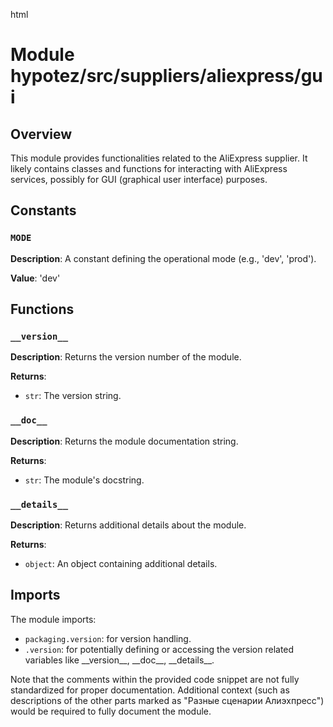 html
<h1>Module hypotez/src/suppliers/aliexpress/gui</h1>

<h2>Overview</h2>
<p>This module provides functionalities related to the AliExpress supplier. It likely contains classes and functions for interacting with AliExpress services, possibly for GUI (graphical user interface) purposes.</p>

<h2>Constants</h2>

<h3><code>MODE</code></h3>

<p><strong>Description</strong>: A constant defining the operational mode (e.g., 'dev', 'prod').</p>

<p><strong>Value</strong>: 'dev'</p>

<h2>Functions</h2>

<h3><code>__version__</code></h3>

<p><strong>Description</strong>: Returns the version number of the module.</p>
<p><strong>Returns</strong>:</p>
<ul><li><code>str</code>: The version string.</li></ul>

<h3><code>__doc__</code></h3>

<p><strong>Description</strong>: Returns the module documentation string.</p>
<p><strong>Returns</strong>:</p>
<ul><li><code>str</code>: The module's docstring.</li></ul>

<h3><code>__details__</code></h3>

<p><strong>Description</strong>: Returns additional details about the module.</p>
<p><strong>Returns</strong>:</p>
<ul><li><code>object</code>: An object containing additional details.</li></ul>



<h2>Imports</h2>
<p>The module imports:</p>
<ul>
    <li><code>packaging.version</code>: for version handling.</li>
    <li><code>.version</code>: for potentially defining or accessing the version related variables like __version__, __doc__, __details__.</li>
</ul>

<p>Note that the comments within the provided code snippet are not fully standardized for proper documentation.  Additional context (such as descriptions of the other parts marked as "Разные сценарии Алиэхпресс") would be required to fully document the module.</p>